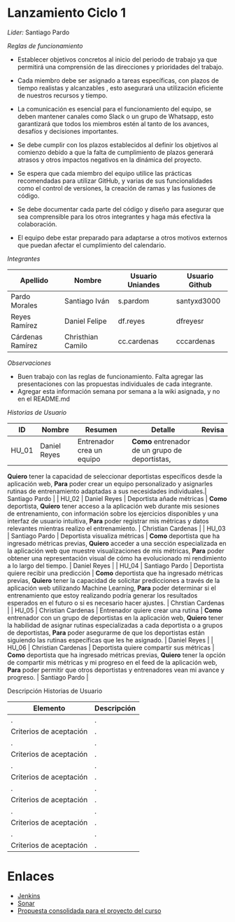 # Lanzamiento Ciclo 1

*Lider:* Santiago Pardo

*Reglas de funcionamiento*

* Establecer objetivos concretos al inicio del periodo de trabajo ya que permitirá una comprensión de las direcciones y prioridades del trabajo.

* Cada miembro debe ser asignado a tareas específicas, con plazos de tiempo realistas y alcanzables , esto asegurará una utilización eficiente de nuestros recursos y tiempo.

* La comunicación es esencial para el funcionamiento del equipo, se deben mantener canales como Slack o un grupo de Whatsapp, esto garantizará que todos los miembros estén al tanto de los avances, desafíos y decisiones importantes.

* Se debe cumplir con los plazos establecidos al definir los objetivos al comienzo debido a que la falta de cumplimiento de plazos generará atrasos y otros impactos negativos en la dinámica del proyecto.

* Se espera que cada miembro del equipo utilice las prácticas recomendadas para utilizar GitHub, y varias de sus funcionalidades como el control de versiones, la creación de ramas y las fusiones de código.

* Se debe documentar cada parte del código y diseño para asegurar que sea comprensible para los otros integrantes y haga más efectiva la colaboración.

* El equipo debe estar preparado para adaptarse a otros motivos externos que puedan afectar el cumplimiento del calendario.


*Integrantes*

| Apellido | Nombre | Usuario Uniandes | Usuario Github |
|----------|----------|----------|----------|
| Pardo Morales    | Santiago Iván  | s.pardom   | santyxd3000   |
| Reyes Ramírez    | Daniel Felipe  | df.reyes | dfreyesr   |
| Cárdenas Ramírez    | Christhian Camilo   | cc.cardenas  | cccardenas  |

*Observaciones*
 * Buen trabajo con las reglas de funcionamiento. Falta agregar las presentaciones con las propuestas individuales de cada integrante.
 * Agregar esta información semana por semana a la wiki asignada, y no en el README.md

*Historias de Usuario*

| ID | Nombre | Resumen | Detalle | Revisa |
|----------|----------|----------|----------| ----------|
| HU_01 | Daniel Reyes | Entrenador crea un equipo | **Como** entrenador de un grupo de deportistas,
**Quiero** tener la capacidad de seleccionar deportistas específicos desde la aplicación web,
**Para** poder crear un equipo personalizado y asignarles rutinas de entrenamiento adaptadas a sus necesidades individuales.| Santiago Pardo |
| HU_02 | Daniel Reyes | Deportista añade métricas | **Como** deportista,
**Quiero** tener acceso a la aplicación web durante mis sesiones de entrenamiento, con información sobre los ejercicios disponibles y una interfaz de usuario intuitiva,
**Para** poder registrar mis métricas y datos relevantes mientras realizo el entrenamiento. | Christian Cardenas |
| HU_03 | Santiago Pardo | Deportista visualiza métricas | **Como** deportista que ha ingresado métricas previas,
**Quiero** acceder a una sección especializada en la aplicación web que muestre visualizaciones de mis métricas,
**Para** poder obtener una representación visual de cómo ha evolucionado mi rendimiento a lo largo del tiempo. | Daniel Reyes |
| HU_04 | Santiago Pardo | Deportista quiere recibir una predicción | **Como** deportista que ha ingresado métricas previas,
**Quiero** tener la capacidad de solicitar predicciones a través de la aplicación web utilizando Machine Learning,
**Para** poder determinar si el entrenamiento que estoy realizando podría generar los resultados esperados en el futuro o si es necesario hacer ajustes. | Chrstian Cardenas |
| HU_05 | Christian Cardenas | Entrenador quiere crear una rutina | **Como** entrenador con un grupo de deportistas en la aplicación web,
**Quiero** tener la habilidad de asignar rutinas especializadas a cada deportista o a grupos de deportistas,
**Para** poder asegurarme de que los deportistas están siguiendo las rutinas específicas que les he asignado. | Daniel Reyes |
| HU_06 | Christian Cardenas | Deportista quiere compartir sus métricas | **Como** deportista que ha ingresado métricas previas,
**Quiero** tener la opción de compartir mis métricas y mi progreso en el feed de la aplicación web,
**Para** poder permitir que otros deportistas y entrenadores vean mi avance y progreso.  | Santiago Pardo |

Descripción Historias de Usuario

|Elemento|Descripción|
|----------|----------|
|.|.|
|Criterios de aceptación|.|
|.|.|
|Criterios de aceptación|.|
|.|.|
|Criterios de aceptación|.|
|.|.|
|Criterios de aceptación|.|
|.|.|
|Criterios de aceptación|.|
|.|.|
|Criterios de aceptación|.|

# Enlaces
- [Jenkins](http://157.253.238.75:8080/jenkins-isis2603/)
- [Sonar](http://157.253.238.75:8080/sonar-isis2603/)
- [Propuesta consolidada para el proyecto del curso](https://youtu.be/33NiFPiwGCA)
